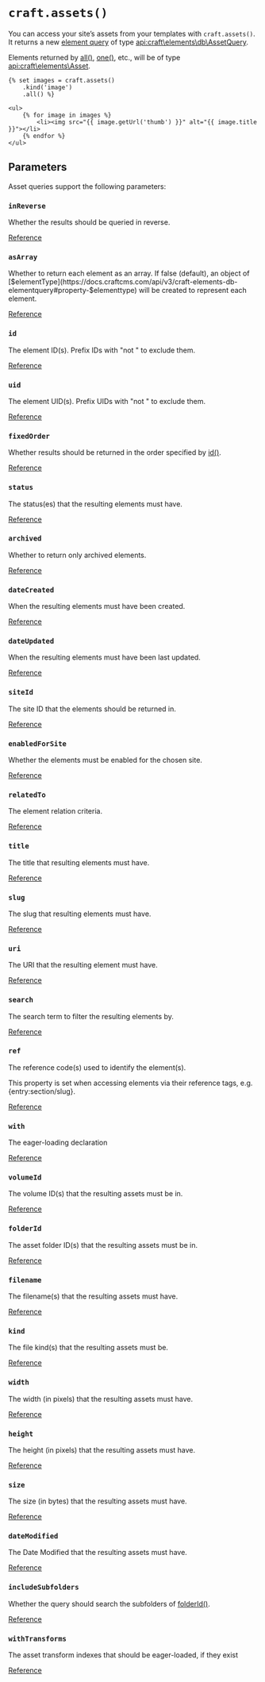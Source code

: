 # `craft.assets()`

You can access your site’s assets from your templates with `craft.assets()`. It returns a new [element query](../../element-queries.md) of type <api:craft\elements\db\AssetQuery>.

Elements returned by [all()](api:craft\elements\db\ElementQuery::all()), [one()](api:craft\elements\db\ElementQuery::one()), etc., will be of type <api:craft\elements\Asset>.

```twig
{% set images = craft.assets()
    .kind('image')
    .all() %}

<ul>
    {% for image in images %}
        <li><img src="{{ image.getUrl('thumb') }}" alt="{{ image.title }}"></li>
    {% endfor %}
</ul>
```

## Parameters

Asset queries support the following parameters:

<!-- BEGIN PARAMS -->

### `inReverse`

Whether the results should be queried in reverse.


[Reference](api:craft\elements\db\ElementQuery::$inReverse)

### `asArray`

Whether to return each element as an array. If false (default), an object
of [$elementType](https://docs.craftcms.com/api/v3/craft-elements-db-elementquery#property-$elementtype) will be created to represent each element.


[Reference](api:craft\elements\db\ElementQuery::$asArray)

### `id`

The element ID(s). Prefix IDs with "not " to exclude them.


[Reference](api:craft\elements\db\ElementQuery::$id)

### `uid`

The element UID(s). Prefix UIDs with "not " to exclude them.


[Reference](api:craft\elements\db\ElementQuery::$uid)

### `fixedOrder`

Whether results should be returned in the order specified by [id()](https://docs.craftcms.com/api/v3/craft-elements-db-elementquery#method-id).


[Reference](api:craft\elements\db\ElementQuery::$fixedOrder)

### `status`

The status(es) that the resulting elements must have.


[Reference](api:craft\elements\db\ElementQuery::$status)

### `archived`

Whether to return only archived elements.


[Reference](api:craft\elements\db\ElementQuery::$archived)

### `dateCreated`

When the resulting elements must have been created.


[Reference](api:craft\elements\db\ElementQuery::$dateCreated)

### `dateUpdated`

When the resulting elements must have been last updated.


[Reference](api:craft\elements\db\ElementQuery::$dateUpdated)

### `siteId`

The site ID that the elements should be returned in.


[Reference](api:craft\elements\db\ElementQuery::$siteId)

### `enabledForSite`

Whether the elements must be enabled for the chosen site.


[Reference](api:craft\elements\db\ElementQuery::$enabledForSite)

### `relatedTo`

The element relation criteria.


[Reference](api:craft\elements\db\ElementQuery::$relatedTo)

### `title`

The title that resulting elements must have.


[Reference](api:craft\elements\db\ElementQuery::$title)

### `slug`

The slug that resulting elements must have.


[Reference](api:craft\elements\db\ElementQuery::$slug)

### `uri`

The URI that the resulting element must have.


[Reference](api:craft\elements\db\ElementQuery::$uri)

### `search`

The search term to filter the resulting elements by.


[Reference](api:craft\elements\db\ElementQuery::$search)

### `ref`

The reference code(s) used to identify the element(s).

This property is set when accessing elements via their reference tags, e.g. {entry:section/slug}.


[Reference](api:craft\elements\db\ElementQuery::$ref)

### `with`

The eager-loading declaration


[Reference](api:craft\elements\db\ElementQuery::$with)

### `volumeId`

The volume ID(s) that the resulting assets must be in.


[Reference](api:craft\elements\db\AssetQuery::$volumeId)

### `folderId`

The asset folder ID(s) that the resulting assets must be in.


[Reference](api:craft\elements\db\AssetQuery::$folderId)

### `filename`

The filename(s) that the resulting assets must have.


[Reference](api:craft\elements\db\AssetQuery::$filename)

### `kind`

The file kind(s) that the resulting assets must be.


[Reference](api:craft\elements\db\AssetQuery::$kind)

### `width`

The width (in pixels) that the resulting assets must have.


[Reference](api:craft\elements\db\AssetQuery::$width)

### `height`

The height (in pixels) that the resulting assets must have.


[Reference](api:craft\elements\db\AssetQuery::$height)

### `size`

The size (in bytes) that the resulting assets must have.


[Reference](api:craft\elements\db\AssetQuery::$size)

### `dateModified`

The Date Modified that the resulting assets must have.


[Reference](api:craft\elements\db\AssetQuery::$dateModified)

### `includeSubfolders`

Whether the query should search the subfolders of [folderId()](https://docs.craftcms.com/api/v3/craft-elements-db-assetquery#method-folderid).


[Reference](api:craft\elements\db\AssetQuery::$includeSubfolders)

### `withTransforms`

The asset transform indexes that should be eager-loaded, if they exist


[Reference](api:craft\elements\db\AssetQuery::$withTransforms)


<!-- END PARAMS -->
